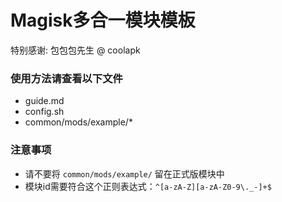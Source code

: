# Magisk多合一模块模板
特别感谢: 包包包先生 @ coolapk

### 使用方法请查看以下文件
- guide.md
- config.sh
- common/mods/example/*

### 注意事项
- 请不要将 `common/mods/example/` 留在正式版模块中
- 模块id需要符合这个正则表达式：`^[a-zA-Z][a-zA-Z0-9\._-]+$`
